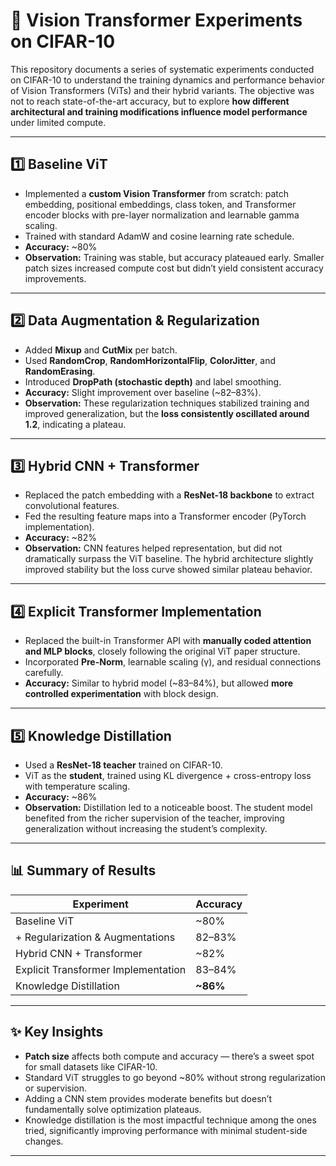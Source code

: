 # 🧪 Vision Transformer Experiments on CIFAR-10

This repository documents a series of systematic experiments conducted on CIFAR-10 to understand the training dynamics and performance behavior of Vision Transformers (ViTs) and their hybrid variants. The objective was not to reach state-of-the-art accuracy, but to explore **how different architectural and training modifications influence model performance** under limited compute.

---

## 1️⃣ Baseline ViT

- Implemented a **custom Vision Transformer** from scratch: patch embedding, positional embeddings, class token, and Transformer encoder blocks with pre-layer normalization and learnable gamma scaling.  
- Trained with standard AdamW and cosine learning rate schedule.  
- **Accuracy:** ~80%  
- **Observation:** Training was stable, but accuracy plateaued early. Smaller patch sizes increased compute cost but didn’t yield consistent accuracy improvements.

---

## 2️⃣ Data Augmentation & Regularization

- Added **Mixup** and **CutMix** per batch.  
- Used **RandomCrop**, **RandomHorizontalFlip**, **ColorJitter**, and **RandomErasing**.  
- Introduced **DropPath (stochastic depth)** and label smoothing.  
- **Accuracy:** Slight improvement over baseline (~82–83%).  
- **Observation:** These regularization techniques stabilized training and improved generalization, but the **loss consistently oscillated around 1.2**, indicating a plateau.

---

## 3️⃣ Hybrid CNN + Transformer

- Replaced the patch embedding with a **ResNet-18 backbone** to extract convolutional features.  
- Fed the resulting feature maps into a Transformer encoder (PyTorch implementation).  
- **Accuracy:** ~82%  
- **Observation:** CNN features helped representation, but did not dramatically surpass the ViT baseline. The hybrid architecture slightly improved stability but the loss curve showed similar plateau behavior.

---

## 4️⃣ Explicit Transformer Implementation

- Replaced the built-in Transformer API with **manually coded attention and MLP blocks**, closely following the original ViT paper structure.  
- Incorporated **Pre-Norm**, learnable scaling (γ), and residual connections carefully.  
- **Accuracy:** Similar to hybrid model (~83–84%), but allowed **more controlled experimentation** with block design.

---

## 5️⃣ Knowledge Distillation

- Used a **ResNet-18 teacher** trained on CIFAR-10.  
- ViT as the **student**, trained using KL divergence + cross-entropy loss with temperature scaling.  
- **Accuracy:** ~86%  
- **Observation:** Distillation led to a noticeable boost. The student model benefited from the richer supervision of the teacher, improving generalization without increasing the student’s complexity.

---

## 📊 Summary of Results

| Experiment                          | Accuracy |
|--------------------------------------|----------|
| Baseline ViT                         | ~80%     |
| + Regularization & Augmentations     | 82–83%   |
| Hybrid CNN + Transformer             | ~82%     |
| Explicit Transformer Implementation  | 83–84%   |
| Knowledge Distillation               | **~86%** |

---

## ✨ Key Insights

- **Patch size** affects both compute and accuracy — there’s a sweet spot for small datasets like CIFAR-10.  
- Standard ViT struggles to go beyond ~80% without strong regularization or supervision.  
- Adding a CNN stem provides moderate benefits but doesn’t fundamentally solve optimization plateaus.  
- Knowledge distillation is the most impactful technique among the ones tried, significantly improving performance with minimal student-side changes.

---

